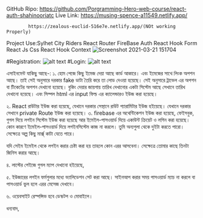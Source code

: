 GitHub Ripo: https://github.com/Porgramming-Hero-web-course/react-auth-shahinooriatc 
Live Link: https://musing-spence-a11549.netlify.app/

            https://zealous-euclid-516e7e.netlify.app/(NOt working Properly)


Project Use:Sylhet City Riders
React Router
FireBase Auth
React Hook Form
React Js
Css
React Hook
Context
![Screenshot 2021-03-21 151704](https://user-images.githubusercontent.com/67514668/112097006-815d6100-8bc9-11eb-86b9-30c636387b7e.png)

#Registration:
![alt text]()
 #Login:
![alt text]()



এসাইনমেন্ট  যাকিছু আছে-:
১. হোম পেজে কিছু ইমেজ দেয়া আছে কার্ড আকারে। এবং ইমেজের সাথে লিংক অপশন আছে। তাই সেই অনুসারে দরকার fake ডাটা তৈরি করে তা লোড দেওয়া হয়েছে। 
সেই অনুসারে ট্রাভেল এর অপশন বা টিকেটের অপশন দেখানো হয়েছে।  বুকিং দেয়ার জায়গায় তারিখ দেখানোর একটা সিস্টেম আছে সেখানে তারিখ দেখানো হয়েছে। এবং সিম্পল html এর input ফিল্ড এর ক্যালেন্ডারও ইউজ করা হয়েছে।

২. React রাউটার ইউজ করা হয়েছে, যেখানে দরকার সেস্থানে রাউট প্যারামিটার ইউজ হইয়েছে। যেখানে দরকার সেখানে private Route ইউজ করা হয়েছে। 
৩. firebase এর অথেন্টিকেশন ইউজ করা হয়েছে,  ফেইসবুক, গুগল দিয়ে লগইন সিস্টেম ইউজ করা হয়েছে  আর ইমেইল-পাসওয়ার্ড দিয়ে একাউন্ট ক্রিয়েট ও লগিন করা হয়েছে। 
কোন কারণে ইমেইল-পাসওয়ার্ড দিয়ে লগইনসিস্টেম কাজ না করলে। তুমি অন্যগুলা থেকে দুইটা করতে পারো। সেক্ষেত্রে অল্প কিছু মার্ক্স্ কাটা যেতে পারে। 

 যদি সেইম ইমেইল থেকে লগইন করার চেষ্টা করা হয় তাহলে কোন এরর আসবেনা। সেক্ষেত্রে তোমার কাছে তিনটা জিনিস করার আছে। 
 
৪. লাস্টের পেইজে গুগল ম্যাপ দেখানো হইয়েছে,

৫. ইউজারের লগইন ফর্মগুলার মধ্যে ভ্যালিডেশন সেট করা আছে। সাইনআপ করার সময় পাসওয়ার্ড ম্যাচ না করলে বা পাসওয়ার্ড ভুল হলে  এরর মেসেজ দেখাবে। 

৬. ওয়েবসাইট  রেস্পন্সিভ হবে ডেস্কটপ ও মোবাইলে।
 
ধন্যবাদ,

